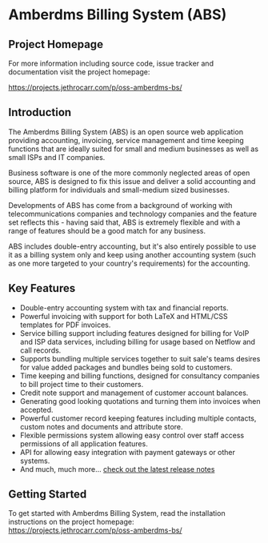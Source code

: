 # Amberdms Billing System (ABS)

## Project Homepage

For more information including source code, issue tracker and documentation
visit the project homepage:

https://projects.jethrocarr.com/p/oss-amberdms-bs/



## Introduction

The Amberdms Billing System (ABS) is an open source web application providing
accounting, invoicing, service management and time keeping functions that are
ideally suited for small and medium businesses as well as small ISPs and IT
companies.

Business software is one of the more commonly neglected areas of open source,
ABS is designed to fix this issue and deliver a solid accounting and billing
platform for individuals and small-medium sized businesses.

Developments of ABS has come from a background of working with
telecommunications companies and technology companies and the feature set
reflects this - having said that, ABS is extremely flexible and with a range of
features should be a good match for any business.

ABS includes double-entry accounting, but it's also entirely possible to use it
as a billing system only and keep using another accounting system (such as one
more targeted to your country's requirements) for the accounting.


## Key Features

* Double-entry accounting system with tax and financial reports.
* Powerful invoicing with support for both LaTeX and HTML/CSS templates for PDF invoices.
* Service billing support including features designed for billing for VoIP and ISP data services, including billing for usage based on Netflow and call records.
* Supports bundling multiple services together to suit sale's teams desires for value added packages and bundles being sold to customers.
* Time keeping and billing functions, designed for consultancy companies to bill project time to their customers.
* Credit note support and management of customer account balances.
* Generating good looking quotations and turning them into invoices when accepted.
* Powerful customer record keeping features including multiple contacts, custom notes and documents and attribute store.
* Flexible permissions system allowing easy control over staff access permissions of all application features.
* API for allowing easy integration with payment gateways or other systems.
* And much, much more... [check out the latest release notes](https://projects.jethrocarr.com/p/oss-amberdms-bs/source/tree/HEAD/trunk/help/docs/RELEASE_NOTES)


## Getting Started

To get started with Amberdms Billing System, read the installation instructions
on the project homepage: https://projects.jethrocarr.com/p/oss-amberdms-bs/


